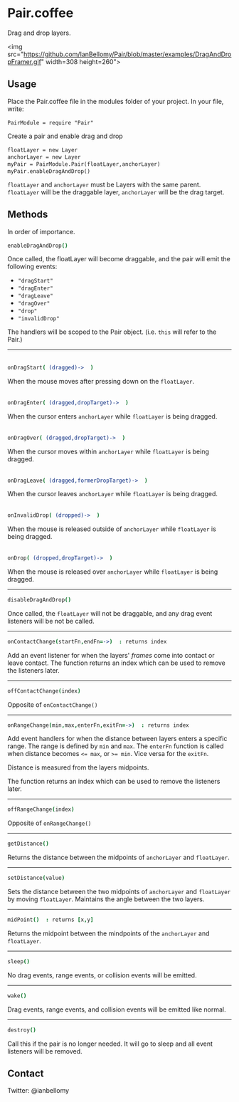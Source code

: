 # Pair.coffee

Drag and drop layers. 

<img src="https://github.com/IanBellomy/Pair/blob/master/examples/DragAndDropFramer.gif" width=308 height=260">

## Usage

Place the Pair.coffee file in the modules folder of your project.
In your file, write:

	PairModule = require "Pair"


Create a pair and enable drag and drop

	floatLayer = new Layer
	anchorLayer = new Layer
	myPair = PairModule.Pair(floatLayer,anchorLayer)
	myPair.enableDragAndDrop()

`floatLayer` and `anchorLayer` must be Layers with the same parent. `floatLayer` will be the draggable layer, `anchorLayer` will be the drag target.



## Methods
In order of importance. 


````coffeescript
enableDragAndDrop()
````

Once called, the floatLayer will become draggable, and the pair will emit the following events: 

- `"dragStart"`
- `"dragEnter"`
- `"dragLeave"` 
- `"dragOver"`
- `"drop"`
- `"invalidDrop"`

The handlers will be scoped to the Pair object. (i.e. `this` will refer to the Pair.)

---
````coffeeScript

onDragStart( (dragged)->  )

````
When the mouse moves after pressing down on the `floatLayer`.


````coffeeScript

onDragEnter( (dragged,dropTarget)->  )

````
When the cursor enters `anchorLayer` while `floatLayer` is being dragged.


````coffeeScript

onDragOver( (dragged,dropTarget)->  )

````
When the cursor moves within `anchorLayer` while `floatLayer` is being dragged.


````coffeeScript

onDragLeave( (dragged,formerDropTarget)->  )

````
When the cursor leaves `anchorLayer` while `floatLayer` is being dragged. 


````coffeeScript

onInvalidDrop( (dropped)->  )

````
When the mouse is released outside of `anchorLayer` while `floatLayer` is being dragged.


````coffeeScript

onDrop( (dropped,dropTarget)->  )

````
When the mouse is released over `anchorLayer` while `floatLayer` is being dragged.


---
````coffeescript
disableDragAndDrop()
````
Once called, the `floatLayer` will not be draggable, and any drag event listeners will be not be called. 


---
````coffeescript
onContactChange(startFn,endFn=->)  : returns index
````
Add an event listener for when the layers' _frames_ come into contact or leave contact.
The function returns an index which can be used to remove the listeners later.


---
````coffeescript
offContactChange(index)
````
Opposite of `onContactChange()` 


---
````coffeescript
onRangeChange(min,max,enterFn,exitFn=->)  : returns index
````
Add event handlers for when the distance between layers enters a specific range. The range is defined by `min` and `max`. The `enterFn` function is called when distance becomes `<= max`, or `>= min`. Vice versa for the `exitFn`.

Distance is measured from the layers midpoints.

The function returns an index which can be used to remove the listeners later.


---
````coffeescript
offRangeChange(index)
````
Opposite of `onRangeChange()`


---
````coffeescript
getDistance()
````
Returns the distance between the midpoints of `anchorLayer` and `floatLayer`.


---
````coffeescript
setDistance(value)
````

Sets the distance between the two midpoints of `anchorLayer` and `floatLayer` by moving `floatLayer`. Maintains the angle between the two layers. 


---
````coffeescript
midPoint()  : returns [x,y]
````
Returns the midpoint between the mindpoints of the `anchorLayer` and `floatLayer`.


---
````coffeescript
sleep()
````
No drag events, range events, or collision events will be emitted.


---
````coffeescript
wake()
````
Drag events, range events, and collision events will be emitted like normal.


---
````coffeescript
destroy()
````
Call this if the pair is no longer needed. It will go to sleep and all event listeners will be removed. 

## Contact
Twitter: @ianbellomy



